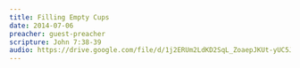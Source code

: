 ```yaml
---
title: Filling Empty Cups
date: 2014-07-06
preacher: guest-preacher
scripture: John 7:38-39
audio: https://drive.google.com/file/d/1j2ERUm2LdKD2SqL_ZoaepJKUt-yUC5JG/view
---
```

